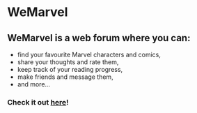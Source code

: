 # WeMarvel

## WeMarvel is a web forum where you can: 
- find your favourite Marvel characters and comics,
- share your thoughts and rate them,
- keep track of your reading progress,
- make friends and message them,
- and more...

### Check it out [here](https://www.wemarvel-f6594.web.app "Visit the WeMarvel web forum")!
